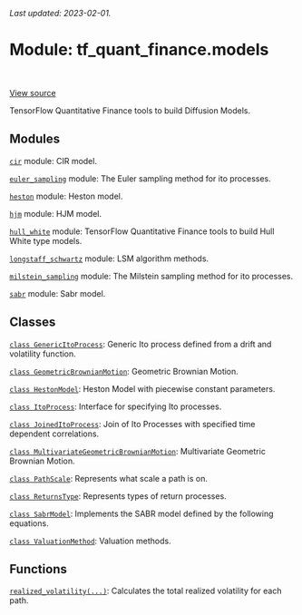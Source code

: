 <!--
This file is generated by a tool. Do not edit directly.
For open-source contributions the docs will be updated automatically.
-->

*Last updated: 2023-02-01.*

<div itemscope itemtype="http://developers.google.com/ReferenceObject">
<meta itemprop="name" content="tf_quant_finance.models" />
<meta itemprop="path" content="Stable" />
</div>

# Module: tf_quant_finance.models

<!-- Insert buttons and diff -->

<table class="tfo-notebook-buttons tfo-api" align="left">
</table>

<a target="_blank" href="https://github.com/google/tf-quant-finance/blob/master/tf_quant_finance/models/__init__.py">View source</a>



TensorFlow Quantitative Finance tools to build Diffusion Models.



## Modules

[`cir`](../tf_quant_finance/models/cir.md) module: CIR model.

[`euler_sampling`](../tf_quant_finance/models/euler_sampling.md) module: The Euler sampling method for ito processes.

[`heston`](../tf_quant_finance/models/heston.md) module: Heston model.

[`hjm`](../tf_quant_finance/models/hjm.md) module: HJM model.

[`hull_white`](../tf_quant_finance/models/hull_white.md) module: TensorFlow Quantitative Finance tools to build Hull White type models.

[`longstaff_schwartz`](../tf_quant_finance/models/longstaff_schwartz.md) module: LSM algorithm methods.

[`milstein_sampling`](../tf_quant_finance/models/milstein_sampling.md) module: The Milstein sampling method for ito processes.

[`sabr`](../tf_quant_finance/models/sabr.md) module: Sabr model.

## Classes

[`class GenericItoProcess`](../tf_quant_finance/models/GenericItoProcess.md): Generic Ito process defined from a drift and volatility function.

[`class GeometricBrownianMotion`](../tf_quant_finance/models/GeometricBrownianMotion.md): Geometric Brownian Motion.

[`class HestonModel`](../tf_quant_finance/models/HestonModel.md): Heston Model with piecewise constant parameters.

[`class ItoProcess`](../tf_quant_finance/models/ItoProcess.md): Interface for specifying Ito processes.

[`class JoinedItoProcess`](../tf_quant_finance/models/JoinedItoProcess.md): Join of Ito Processes with specified time dependent correlations.

[`class MultivariateGeometricBrownianMotion`](../tf_quant_finance/models/MultivariateGeometricBrownianMotion.md): Multivariate Geometric Brownian Motion.

[`class PathScale`](../tf_quant_finance/models/PathScale.md): Represents what scale a path is on.

[`class ReturnsType`](../tf_quant_finance/models/ReturnsType.md): Represents types of return processes.

[`class SabrModel`](../tf_quant_finance/models/SabrModel.md): Implements the SABR model defined by the following equations.

[`class ValuationMethod`](../tf_quant_finance/models/ValuationMethod.md): Valuation methods.

## Functions

[`realized_volatility(...)`](../tf_quant_finance/models/realized_volatility.md): Calculates the total realized volatility for each path.

